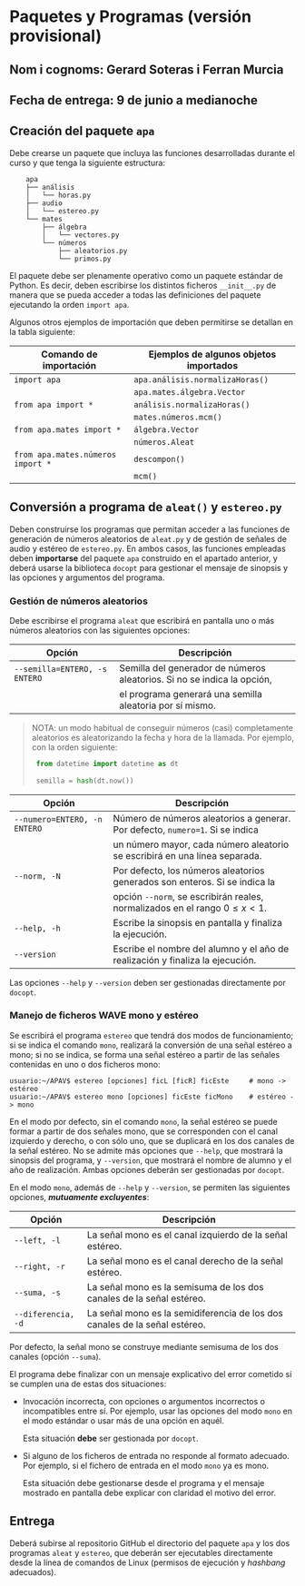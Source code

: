 # Paquetes y Programas (versión provisional)

## Nom i cognoms: Gerard Soteras i Ferran Murcia

## Fecha de entrega: 9 de junio a medianoche

## Creación del paquete `apa`

Debe crearse un paquete que incluya las funciones desarrolladas durante el curso y que tenga la siguiente estructura:

```text
    apa
    ├── análisis
    │   └── horas.py
    ├── audio
    │   └── estereo.py
    └── mates
        ├── álgebra
        │   └── vectores.py
        └── números
            ├── aleatorios.py
            └── primos.py
```

El paquete debe ser plenamente operativo como un paquete estándar de Python. Es decir, deben escribirse los
distintos ficheros `__init__.py` de manera que se pueda acceder a todas las definiciones del paquete ejecutando
la orden `import apa`.

Algunos otros ejemplos de importación que deben permitirse se detallan en la tabla siguiente:

| Comando de importación            | Ejemplos de algunos objetos importados |
| --------------------------------- | -------------------------------------- |
| `import apa`                      | `apa.análisis.normalizaHoras()`        |
|                                   | `apa.mates.álgebra.Vector`             |
| `from apa import *`               | `análisis.normalizaHoras()`            |
|                                   | `mates.números.mcm()`                  |
| `from apa.mates import *`         | `álgebra.Vector`                       |
|                                   | `números.Aleat`                        |
| `from apa.mates.números import *` | `descompon()`                          |
|                                   | `mcm()`                                |

## Conversión a programa de `aleat()` y `estereo.py`

Deben construirse los programas que permitan acceder a las funciones de generación de números aleatorios
de `aleat.py` y de gestión de señales de audio y estéreo de `estereo.py`. En ambos casos, las funciones
empleadas deben **importarse** del paquete `apa` construido en el apartado anterior, y deberá usarse la
biblioteca `docopt` para gestionar el mensaje de sinopsis y las opciones y argumentos del programa.

### Gestión de números aleatorios

Debe escribirse el programa `aleat` que escribirá en pantalla uno o más números aleatorios con las
siguientes opciones:

| Opción                        | Descripción                                                             |
| ----------------------------- | ----------------------------------------------------------------------- |
| `--semilla=ENTERO, -s ENTERO` | Semilla del generador de números aleatorios. Si no se indica la opción, |
|                               | el programa generará una semilla aleatoria por sí mismo.                |

> NOTA: un modo habitual de conseguir números (casi) completamente aleatorios es aleatorizando la fecha
> y hora de la llamada. Por ejemplo, con la orden siguiente:
>
> ```python
>  from datetime import datetime as dt
>  
>  semilla = hash(dt.now())
> ```

| Opción                       | Descripción                                                                   |
| ---------------------------- | ----------------------------------------------------------------------------- |
| `--numero=ENTERO, -n ENTERO` | Número de números aleatorios a generar. Por defecto, `numero=1`. Si se indica |
|                              | un número mayor, cada número aleatorio se escribirá en una línea separada.    |
| `--norm, -N`                 | Por defecto, los números aleatorios generados son enteros. Si se indica la    |
|                              | opción `--norm`, se escribirán reales, normalizados en el rango $0\le x<1$.   |
| `--help, -h`                 | Escribe la sinopsis en pantalla y finaliza la ejecución.                      |
| `--version`                  | Escribe el nombre del alumno y el año de realización y finaliza la ejecución. |

Las opciones `--help` y `--version` deben ser gestionadas directamente por `docopt`.

### Manejo de ficheros WAVE mono y estéreo

Se escribirá el programa `estereo` que tendrá dos modos de funcionamiento; si se indica el comando
`mono`, realizará la conversión de una señal estéreo a mono; si no se indica, se forma una señal
estéreo a partir de las señales contenidas en uno o dos ficheros mono:

```console
usuario:~/APAV$ estereo [opciones] ficL [ficR] ficEste     # mono -> estéreo
usuario:~/APAV$ estereo mono [opciones] ficEste ficMono    # estéreo -> mono
```

En el modo por defecto, sin el comando `mono`, la señal estéreo se puede formar a partir de dos
señales mono, que se corresponden con el canal izquierdo y derecho, o con sólo uno, que se duplicará en
los dos canales de la señal estéreo. No se admite más opciones que `--help`, que mostrará la sinopsis
del programa, y `--version`, que mostrará el nombre de alumno y el año de realización. Ambas opciones
deberán ser gestionadas por `docopt`.

En el modo `mono`, además de `--help` y `--version`, se permiten las siguientes opciones,
***mutuamente excluyentes***:

| Opción                        | Descripción                                                                |
| ----------------------------- | -------------------------------------------------------------------------- |
| `--left, -l`                  | La señal mono es el canal izquierdo de la señal estéreo.                   |
| `--right, -r`                 | La señal mono es el canal derecho de la señal estéreo.                     |
| `--suma, -s`                  | La señal mono es la semisuma de los dos canales de la señal estéreo.       |
| `--diferencia, -d`            | La señal mono es la semidiferencia de los dos canales de la señal estéreo. |

Por defecto, la señal mono se construye mediante semisuma de los dos canales (opción `--suma`).

El programa debe finalizar con un mensaje explicativo del error cometido si se cumplen una de estas dos
situaciones:

- Invocación incorrecta, con opciones o argumentos incorrectos o incompatibles entre sí. Por ejemplo, usar las
  opciones del modo `mono` en el modo estándar o usar más de una opción en aquél.

  Esta situación **debe** ser gestionada por `docopt`.

- Si alguno de los ficheros de entrada no responde al formato adecuado. Por ejemplo, si el fichero de entrada
  en el modo `mono` ya es mono.

  Esta situación debe gestionarse desde el programa y el mensaje mostrado en pantalla debe explicar con
  claridad el motivo del error.

## Entrega

Deberá subirse al repositorio GitHub el directorio del paquete `apa` y los dos programas `aleat` y `estereo`,
que deberán ser ejecutables directamente desde la línea de comandos de Linux (permisos de ejecución y
*hashbang* adecuados).
